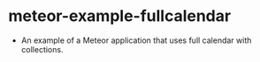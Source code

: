 # meteor-example-fullcalendar
 - An example of a Meteor application that uses full calendar with collections.